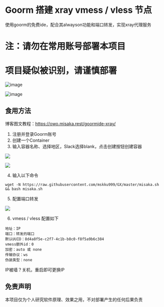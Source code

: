 # Goorm 搭建 xray vmess / vless 节点

使用goorm的免费ide，配合其alwayson功能和端口转发，实现xray代理服务

# 注：请勿在常用账号部署本项目
# 项目疑似被识别，请谨慎部署

![image](https://user-images.githubusercontent.com/96560028/171325273-bbccc70f-f275-47fc-a6eb-c36d5e7d0ab0.png)

![image](https://user-images.githubusercontent.com/96560028/171325137-22cbc6ed-6322-4a1a-8304-4ed026bbb302.png)

## 食用方法

博客图文教程：https://owo.misaka.rest/goormide-xray/

1. 注册并登录Goorm账号
2. 创建一个Container
3. 输入容器名称、选择地区，Slack选择blank，点击创建按钮创建容器

![](https://gcore.jsdelivr.net/gh/Misaka-blog/tuchuang@master/20220531052101.png)

![](https://gcore.jsdelivr.net/gh/Misaka-blog/tuchuang@master/20220531052141.png)

4. 输入以下命令

```shell
wget -N https://raw.githubusercontent.com/mskku999/GX/master/misaka.sh && bash misaka.sh
```

5. 配置端口转发

![](https://gcore.jsdelivr.net/gh/Misaka-blog/tuchuang@master/20220531052447.png)

6. vmess / vless 配置如下

```
地址：IP
端口：转发的端口
默认UUID：8d4a8f5e-c2f7-4c1b-b8c0-f8f5a9b6c384
vmess额外id：0
加密：auto 或 none
传输协议：ws
伪装类型：none
```

IP被墙？关机，重启即可更换IP

## 免责声明

本项目仅为个人研究软件原理、效果之用，不对部署产生的任何后果负责
